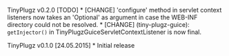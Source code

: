 TinyPlugz v0.2.0 [TODO]
    * [CHANGE] 'configure' method in servlet context listeners now takes an 'Optional'
               as argument in case the WEB-INF directory could not be resolved.
    * [CHANGE] (tiny-plugz-guice): `getInjector()` in TinyPlugzGuiceServletContextListener
                                   is now final.

TinyPlugz v0.1.0 [24.05.2015]
    * Initial release